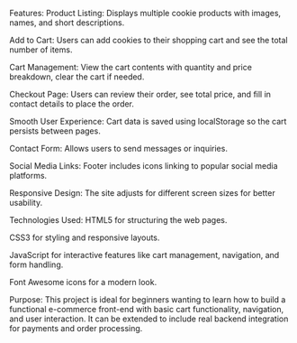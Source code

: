 Features:
Product Listing: Displays multiple cookie products with images, names, and short descriptions.

Add to Cart: Users can add cookies to their shopping cart and see the total number of items.

Cart Management: View the cart contents with quantity and price breakdown, clear the cart if needed.

Checkout Page: Users can review their order, see total price, and fill in contact details to place the order.

Smooth User Experience: Cart data is saved using localStorage so the cart persists between pages.

Contact Form: Allows users to send messages or inquiries.

Social Media Links: Footer includes icons linking to popular social media platforms.

Responsive Design: The site adjusts for different screen sizes for better usability.

Technologies Used:
HTML5 for structuring the web pages.

CSS3 for styling and responsive layouts.

JavaScript for interactive features like cart management, navigation, and form handling.

Font Awesome icons for a modern look.

Purpose:
This project is ideal for beginners wanting to learn how to build a functional e-commerce front-end with basic cart functionality, navigation, and user interaction. It can be extended to include real backend integration for payments and order processing.
